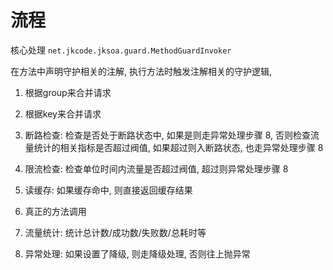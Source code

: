 

# 流程

核心处理 `net.jkcode.jksoa.guard.MethodGuardInvoker`

在方法中声明守护相关的注解, 执行方法时触发注解相关的守护逻辑, 

1. 根据group来合并请求

2. 根据key来合并请求

3. 断路检查: 检查是否处于断路状态中, 如果是则走异常处理步骤 8, 否则检查流量统计的相关指标是否超过阀值, 如果超过则入断路状态, 也走异常处理步骤 8

4. 限流检查: 检查单位时间内流量是否超过阀值, 超过则异常处理步骤 8

5. 读缓存: 如果缓存命中, 则直接返回缓存结果

6. 真正的方法调用

7. 流量统计: 统计总计数/成功数/失败数/总耗时等

8. 异常处理: 如果设置了降级, 则走降级处理, 否则往上抛异常

